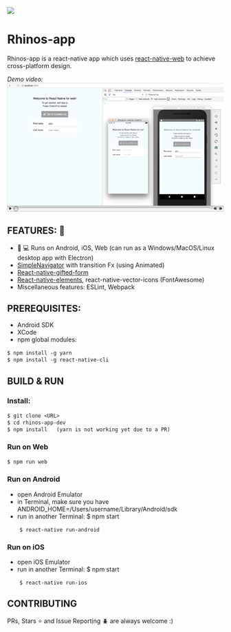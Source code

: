 <img src="http://cdn.shopify.com/s/files/1/0249/0754/products/Rhino_1.jpg?v=1470910706" width="100">

# Rhinos-app

Rhinos-app is a react-native app which uses [react-native-web](https://github.com/necolas/react-native-web) to achieve cross-platform design. 

*Demo video:*
[![Demo video](docs/assets/demo.png)](https://www.youtube.com/watch?v=tJRVfUz6vbI)

## FEATURES: :star2:

  * :iphone: :computer: Runs on Android, iOS, Web (can run as a Windows/MacOS/Linux desktop app with Electron)
  * [SimpleNavigator](App/View/SimpleNavigator.js) with transition Fx (using Animated)
  * [React-native-gifted-form](https://github.com/FaridSafi/react-native-gifted-form)
  * [React-native-elements](https://github.com/react-native-community/react-native-elements), react-native-vector-icons (FontAwesome)
  * Miscellaneous features: ESLint, Webpack

## PREREQUISITES:

  * Android SDK
  * XCode
  * npm global modules:
```
$ npm install -g yarn
$ npm install -g react-native-cli
```

## BUILD & RUN

### Install:

```
$ git clone <URL>
$ cd rhinos-app-dev
$ npm install   (yarn is not working yet due to a PR)
```

### Run on Web

```
$ npm run web
```

### Run on Android

  * open Android Emulator
  * in Terminal, make sure you have ANDROID_HOME=/Users/username/Library/Android/sdk
  * run in another Terminal: $ npm start

``` 
    $ react-native run-android
``` 

### Run on iOS

  * open iOS Emulator
  * run in another Terminal: $ npm start

```    
    $ react-native run-ios
```

## CONTRIBUTING

PRs, Stars :star: and Issue Reporting :beetle: are always welcome :)
